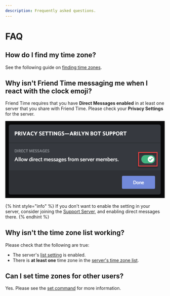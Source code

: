 ```yaml
---
description: Frequently asked questions.
---
```


# FAQ

## How do I find my time zone?

See the following guide on [finding time zones](finding-time-zones.md).

## Why isn't Friend Time messaging me when I react with the clock emoji?

Friend Time requires that you have **Direct Messages enabled** in at least one server that you share with Friend Time. Please check your **Privacy Settings** for the server.

![](.gitbook/assets/image%20%2845%29.png)

{% hint style="info" %}
If you don't want to enable the setting in your server, consider joining the [Support Server](https://discord.gg/GQcBR8e), and enabling direct messages there.
{% endhint %}

## Why isn't the time zone list working?

Please check that the following are true:

* The server's [list setting](settings/server-settings/list.md) is enabled.
* There is **at least one** time zone in the [server's time zone list](commands/admin-commands/list.md).

## Can I set time zones for other users?

Yes. Please see the [set command](commands/user-commands/set.md#setup-for-another-user) for more information.





